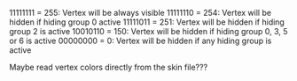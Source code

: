 11111111 = 255: Vertex will be always visible
11111110 = 254: Vertex will be hidden if hiding group 0 active
11111011 = 251: Vertex will be hidden if hiding group 2 is active
10010110 = 150: Vertex will be hidden if hiding group 0, 3, 5 or 6 is active
00000000 = 0: Vertex will be hidden if any hiding group is active




<HidingGroup Name="FirstPersonView" Index="0" SystemOnly="true" />
<HidingGroup Name="ShoulderPlate" EquipmentPart="arms" Index="1" />
<HidingGroup Name="MaleBodyUpperArms" EquipmentPart="arms" Index="2" />
<HidingGroup Name="BootShaft" EquipmentPart="feet" Index="2" />
<HidingGroup Name="Legspadedd" EquipmentPart="feet" Index="3" />
<HidingGroup Name="UnderGloves" EquipmentPart="arms" Index="3" />
<HidingGroup Name="UnderGlovesLong" EquipmentPart="arms" Index="7" />
<HidingGroup Name="NeckArea" EquipmentPart="torso" Index="4" />
<HidingGroup Name="HenryHairCap" EquipmentPart="head" Index="3" />
<HidingGroup Name="HoodCoifNeckArea" EquipmentPart="head" Index="5" />
<HidingGroup Name="UnderChainmail" EquipmentPart="torso" Index="5" />
<HidingGroup Name="UnderChainmailWaist" EquipmentPart="waist" Index="5" />
<HidingGroup Name="UnderChainmailNeck" Index="6" />
<HidingGroup Name="UnderWaist" EquipmentPart="legs" Index="7" />
<HidingGroup Name="Bag" EquipmentPart="torso" Index="1" SystemOnly="true" />
<HidingGroup Name="Pouch" EquipmentPart="torso" Index="2" SystemOnly="true" />


Maybe read vertex colors directly from the skin file???

